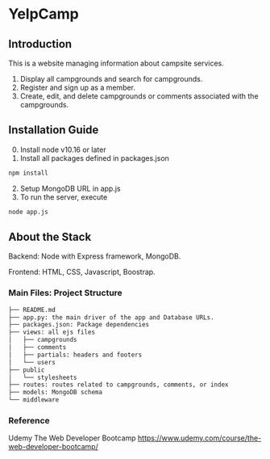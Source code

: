 # YelpCamp

## Introduction

This is a website managing information about campsite services.
1) Display all campgrounds and search for campgrounds. 
2) Register and sign up as a member.
3) Create, edit, and delete campgrounds or comments associated with the campgrounds.


## Installation Guide

0) Install node v10.16 or later
1) Install all packages defined in packages.json
```bash
npm install
```

2) Setup MongoDB URL in app.js
3) To run the server, execute
```bash
node app.js
```

## About the Stack

Backend: Node with Express framework, MongoDB.

Frontend: HTML, CSS, Javascript, Boostrap.

### Main Files: Project Structure

  ```sh
  ├── README.md
  ├── app.py: the main driver of the app and Database URLs.
  ├── packages.json: Package dependencies
  ├── views: all ejs files
  │   ├── campgrounds
  │   ├── comments
  │   ├── partials: headers and footers
  │   └── users
  ├── public
  │   └── stylesheets
  ├── routes: routes related to campgrounds, comments, or index	  
  ├── models: MongoDB schema
  └── middleware
  ```


### Reference
Udemy The Web Developer Bootcamp
https://www.udemy.com/course/the-web-developer-bootcamp/